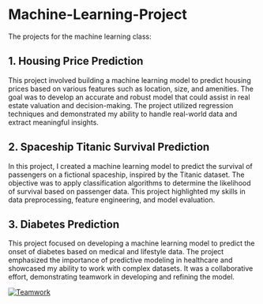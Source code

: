 # Machine-Learning-Project

The projects for the machine learning class:

## 1. Housing Price Prediction
This project involved building a machine learning model to predict housing prices based on various features such as location, size, and amenities. The goal was to develop an accurate and robust model that could assist in real estate valuation and decision-making. The project utilized regression techniques and demonstrated my ability to handle real-world data and extract meaningful insights.

## 2. Spaceship Titanic Survival Prediction
In this project, I created a machine learning model to predict the survival of passengers on a fictional spaceship, inspired by the Titanic dataset. The objective was to apply classification algorithms to determine the likelihood of survival based on passenger data. This project highlighted my skills in data preprocessing, feature engineering, and model evaluation.

## 3. Diabetes Prediction
This project focused on developing a machine learning model to predict the onset of diabetes based on medical and lifestyle data. The project emphasized the importance of predictive modeling in healthcare and showcased my ability to work with complex datasets. It was a collaborative effort, demonstrating teamwork in developing and refining the model.

[![Teamwork](https://img.shields.io/badge/teamwork-green.svg)](https://example.com)
